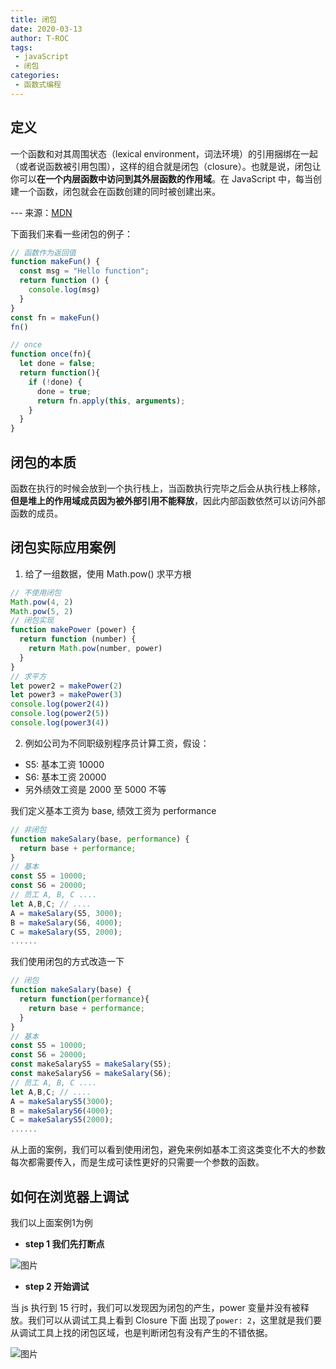 ```yaml
---
title: 闭包
date: 2020-03-13
author: T-ROC
tags:
 - javaScript
 - 闭包
categories: 
 - 函数式编程
---
```


## 定义

一个函数和对其周围状态（lexical environment，词法环境）的引用捆绑在一起（或者说函数被引用包围），这样的组合就是闭包（closure）。也就是说，闭包让你可以**在一个内层函数中访问到其外层函数的作用域**。在 JavaScript 中，每当创建一个函数，闭包就会在函数创建的同时被创建出来。

<!-- more -->

--- 来源：[MDN](https://developer.mozilla.org/zh-CN/docs/Web/JavaScript/Closures)

下面我们来看一些闭包的例子：

```javascript
// 函数作为返回值
function makeFun() {
  const msg = "Hello function";
  return function () {
    console.log(msg)
  }
}
const fn = makeFun()
fn()

// once
function once(fn){
  let done = false;
  return function(){
    if (!done) {
      done = true;
      return fn.apply(this, arguments);
    }
  }
}
```

## 闭包的本质

函数在执行的时候会放到一个执行栈上，当函数执行完毕之后会从执行栈上移除，**但是堆上的作用域成员因为被外部引用不能释放**，因此内部函数依然可以访问外部函数的成员。

## 闭包实际应用案例

1. 给了一组数据，使用 Math.pow() 求平方根

```javascript
// 不使用闭包
Math.pow(4, 2)
Math.pow(5, 2)
// 闭包实现
function makePower (power) {
  return function (number) {
    return Math.pow(number, power)
  }
}
// 求平方
let power2 = makePower(2)
let power3 = makePower(3)
console.log(power2(4))
console.log(power2(5))
console.log(power3(4))
```

2. 例如公司为不同职级别程序员计算工资，假设：

- S5: 基本工资 10000
- S6: 基本工资 20000
- 另外绩效工资是 2000 至 5000 不等

我们定义基本工资为 base, 绩效工资为 performance

```javascript
// 非闭包
function makeSalary(base, performance) {
  return base + performance;
}
// 基本
const S5 = 10000;
const S6 = 20000;
// 员工 A, B, C ....
let A,B,C; // ....
A = makeSalary(S5, 3000);
B = makeSalary(S6, 4000);
C = makeSalary(S5, 2000);
......
```

我们使用闭包的方式改造一下

```javascript
// 闭包
function makeSalary(base) {
  return function(performance){
    return base + performance;
  }
}
// 基本
const S5 = 10000;
const S6 = 20000;
const makeSalaryS5 = makeSalary(S5);
const makeSalaryS6 = makeSalary(S6);
// 员工 A, B, C ....
let A,B,C; // ....
A = makeSalaryS5(3000);
B = makeSalaryS6(4000);
C = makeSalaryS5(2000);
......
```

从上面的案例，我们可以看到使用闭包，避免来例如基本工资这类变化不大的参数每次都需要传入，而是生成可读性更好的只需要一个参数的函数。

## 如何在浏览器上调试

我们以上面案例1为例

* **step 1 我们先打断点**

![图片](https://uploader.shimo.im/f/hrQO21IzBSg8WDKj.png!thumbnail?fileGuid=JJYPGkKcvWqChdvK)

* **step 2 开始调试**

当 js 执行到 15 行时，我们可以发现因为闭包的产生，power 变量并没有被释放。我们可以从调试工具上看到 Closure 下面 出现了`power: 2`，这里就是我们要从调试工具上找的闭包区域，也是判断闭包有没有产生的不错依据。

![图片](https://uploader.shimo.im/f/JFIlE6taO3TQOalx.png!thumbnail?fileGuid=JJYPGkKcvWqChdvK)
